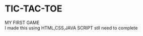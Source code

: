 # TIC-TAC-TOE
MY FIRST GAME
<br>
I made this using HTML,CSS,JAVA SCRIPT
stll need to complete
</br>
